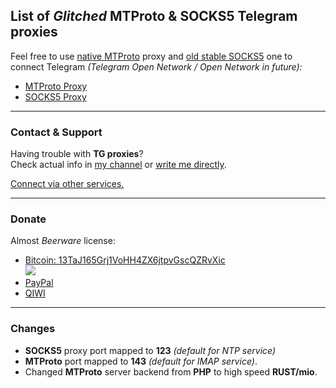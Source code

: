 ## List of *Glitched* MTProto & SOCKS5 Telegram proxies
Feel free to use [native MTProto](tg://proxy?server=62.210.73.58&port=143&secret=9615e2fc5c8c17419a8055ca5b55e9dd) proxy and [old stable SOCKS5](tg://socks?server=62.210.73.58&port=123&user=prx&pass=hHQ0nVmI2kI4Gf52OZhULAQI) one to connect Telegram *(Telegram Open Network / Open Network in future):*

- [MTProto Proxy](tg://proxy?server=62.210.73.58&port=143&secret=9615e2fc5c8c17419a8055ca5b55e9dd)
- [SOCKS5 Proxy](tg://socks?server=62.210.73.58&port=123&user=prx&pass=hHQ0nVmI2kI4Gf52OZhULAQI)

---

### Contact & Support
Having trouble with **TG proxies**?  
Check actual info in [my channel](tg://resolve?domain=Syncrets) or [write me directly](tg://resolve?domain=Glitch).  

<a href="https://a-u.me/contact/" target=_blank>Connect via other services.</a>

---

### Donate
Almost *Beerware* license:

- <a href="bitcoin:13TaJ165Grj1VoHH4ZX6jtpvGscQZRvXic?amount=0.002&message=Thnx4TGProxy" target=_blank>Bitcoin: 13TaJ165Grj1VoHH4ZX6jtpvGscQZRvXic</br>
![](https://a-u.me/0/smzx7.png)</a>
- <a href="https://paypal.me/Arxat/20" target=_blank>PayPal</a>
- <a href="https://ishop.qiwi.com/public/order/embed.action?from=553815&ccy=" target=_blank>QIWI</a>

---
### Changes
- **SOCKS5** proxy port mapped to **123** *(default for NTP service)*
- **MTProto** port mapped to **143** *(default for IMAP service)*.
- Changed **MTProto** server backend from **PHP** to high speed **RUST/mio**.
